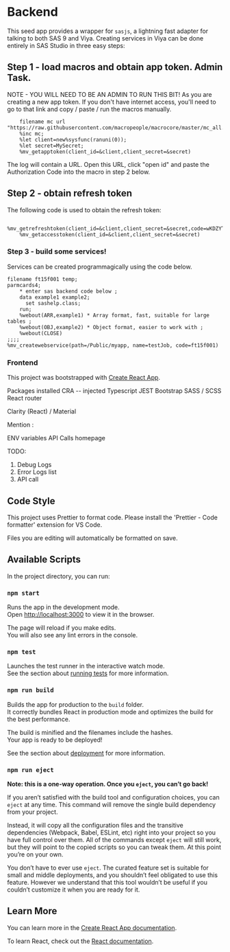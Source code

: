 # Backend

This seed app provides a wrapper for `sasjs`, a lightning fast adapter for talking to both SAS 9 and Viya. Creating services in Viya can be done entirely in SAS Studio in three easy steps:

## Step 1 - load macros and obtain app token. Admin Task.

NOTE - YOU WILL NEED TO BE AN ADMIN TO RUN THIS BIT! As you are creating a new app token.
If you don't have internet access, you'll need to go to that link and copy / paste / run the macros manually.

```
    filename mc url "https://raw.githubusercontent.com/macropeople/macrocore/master/mc_all.sas";
    %inc mc;
    %let client=new%sysfunc(ranuni(0));
    %let secret=MySecret;
    %mv_getapptoken(client_id=&client,client_secret=&secret)
```

The log will contain a URL. Open this URL, click "open id" and paste the Authorization Code into the macro in step 2 below.

## Step 2 - obtain refresh token

The following code is used to obtain the refresh token:

```
    %mv_getrefreshtoken(client_id=&client,client_secret=&secret,code=wKDZYTEPK6)
    %mv_getaccesstoken(client_id=&client,client_secret=&secret)
```

### Step 3 - build some services!

Services can be created programmagically using the code below.

```
filename ft15f001 temp;
parmcards4;
    * enter sas backend code below ;
    data example1 example2;
      set sashelp.class;
    run;
    %webout(ARR,example1) * Array format, fast, suitable for large tables ;
    %webout(OBJ,example2) * Object format, easier to work with ;
    %webout(CLOSE)
;;;;
%mv_createwebservice(path=/Public/myapp, name=testJob, code=ft15f001)
```

### Frontend

This project was bootstrapped with [Create React App](https://github.com/facebook/create-react-app).

Packages installed
CRA -- injected
Typescript
JEST
Bootstrap
SASS / SCSS
React router

Clarity (React) / Material

Mention :

ENV variables
API Calls
homepage

TODO:

1. Debug Logs
2. Error Logs list
3. API call

## Code Style

This project uses Prettier to format code.
Please install the 'Prettier - Code formatter' extension for VS Code.

Files you are editing will automatically be formatted on save.

## Available Scripts

In the project directory, you can run:

### `npm start`

Runs the app in the development mode.<br>
Open [http://localhost:3000](http://localhost:3000) to view it in the browser.

The page will reload if you make edits.<br>
You will also see any lint errors in the console.

### `npm test`

Launches the test runner in the interactive watch mode.<br>
See the section about [running tests](https://facebook.github.io/create-react-app/docs/running-tests) for more information.

### `npm run build`

Builds the app for production to the `build` folder.<br>
It correctly bundles React in production mode and optimizes the build for the best performance.

The build is minified and the filenames include the hashes.<br>
Your app is ready to be deployed!

See the section about [deployment](https://facebook.github.io/create-react-app/docs/deployment) for more information.

### `npm run eject`

**Note: this is a one-way operation. Once you `eject`, you can’t go back!**

If you aren’t satisfied with the build tool and configuration choices, you can `eject` at any time. This command will remove the single build dependency from your project.

Instead, it will copy all the configuration files and the transitive dependencies (Webpack, Babel, ESLint, etc) right into your project so you have full control over them. All of the commands except `eject` will still work, but they will point to the copied scripts so you can tweak them. At this point you’re on your own.

You don’t have to ever use `eject`. The curated feature set is suitable for small and middle deployments, and you shouldn’t feel obligated to use this feature. However we understand that this tool wouldn’t be useful if you couldn’t customize it when you are ready for it.

## Learn More

You can learn more in the [Create React App documentation](https://facebook.github.io/create-react-app/docs/getting-started).

To learn React, check out the [React documentation](https://reactjs.org/).
